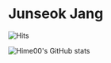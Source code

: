 # Junseok Jang 
![Hits](https://hits.seeyoufarm.com/api/count/incr/badge.svg?url=https%3A%2F%2Fgithub.com%2FHime00&count_bg=%23FFDAC7&title_bg=%23FFADAD&icon=&icon_color=%23E7E7E7&title=Visit&edge_flat=false)

![Hime00's GitHub stats](https://github-readme-stats.vercel.app/api?username=jsjang00&show_icons=true&theme=radical)

<!---
Hime00/Hime00 is a ✨ special ✨ repository because its `README.md` (this file) appears on your GitHub profile.
You can click the Preview link to take a look at your changes.
--->
